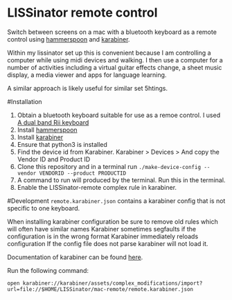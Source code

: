 # LISSinator remote control

Switch between screens on a mac with a bluetooth keyboard as a remote control
using [hammerspoon](https://www.hammerspoon.org/) and [karabiner](https://karabiner-elements.pqrs.org/).

Within my lissinator set up this is convenient because I am controlling a computer while
using midi devices and walking. I then use a computer for a number of activities including
a virtual guitar effects change, a sheet music display, a media viewer and apps for language 
learning.

A similar approach is likely useful for similar set 5htings.


#Installation
1. Obtain a bluetooth keyboard suitable for use as a remoe control. I used [A dual band Rii keyboard](https://www.amazon.co.uk/Wireless-Multimedia-Rii-Bluetooth-Rechargeable/dp/B07RNCJ39B/ref=asc_df_B07RNCJ39B/?tag=googshopuk-21&linkCode=df0&hvadid=232618755244&hvpos=&hvnetw=g&hvrand=10126625573233861080&hvpone=&hvptwo=&hvqmt=&hvdev=c&hvdvcmdl=&hvlocint=&hvlocphy=1006886&hvtargid=pla-786434801177&psc=1)
1. Install [hammerspoon](https://www.hammerspoon.org/)
1. Install [karabiner](https://karabiner-elements.pqrs.org/)
1. Ensure that python3 is installed
1. Find the device id from Karabiner. Karabiner > Devices > And copy the Vendor ID and Product ID
1. Clone this repository and in a terminal run `./make-device-config --vendor VENDORID --product PRODUCTID`
1. A command to run will produced by the terminal. Run this in the terminal.
1. Enable the LISSinator-remote complex rule in karabiner.


#Development
`remote.karabiner.json` contains a karabiner config that is not specific to one keyboard. 

When installing karabiner configuration be sure to remove old rules which will often have similar names Karabiner sometimes segfaults if the configuration is in the wrong format
Karabiner immediately reloads configuration
If the config file does not parse karabiner will not load it.

Documentation of karabiner can be found [here](https://karabiner-elements.pqrs.org/docs/json/complex-modifications-manipulator-definition/).


Run the following command:

```
open karabiner://karabiner/assets/complex_modifications/import?url=file://$HOME/LISSinator/mac-remote/remote.karabiner.json
```

